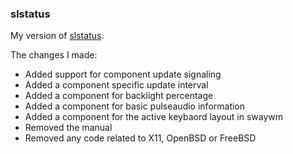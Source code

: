 ### slstatus
My version of [slstatus](https://tools.suckless.org/slstatus/).

The changes I made:

* Added support for component update signaling 
* Added a component specific update interval 
* Added a component for backlight percentage 
* Added a component for basic pulseaudio information
* Added a component for the active keybaord layout in swaywm
* Removed the manual
* Removed any code related to X11, OpenBSD or FreeBSD


